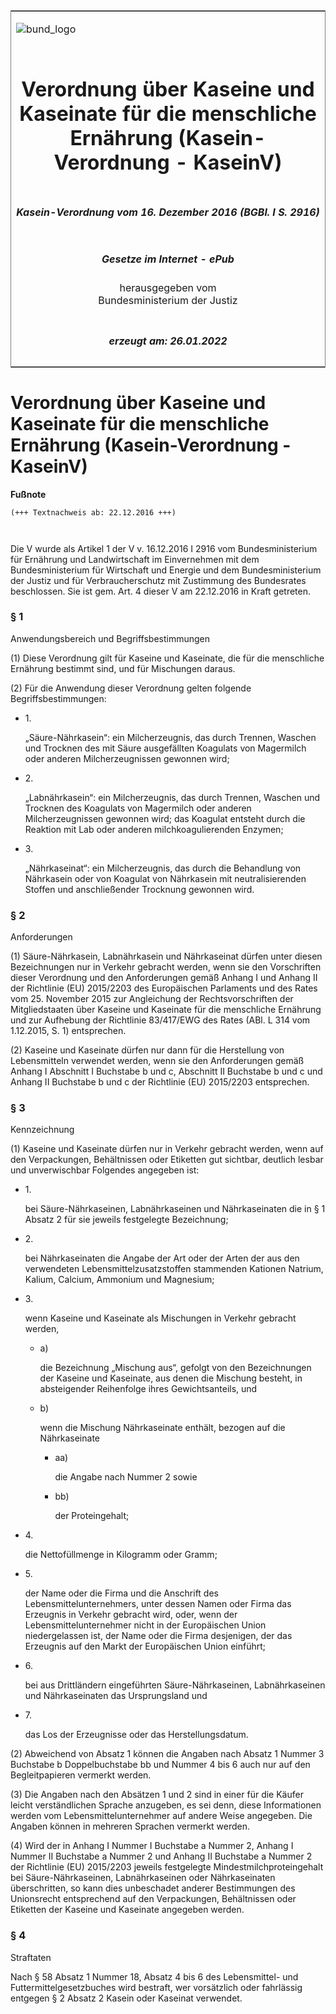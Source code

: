 <span id="DECKBLATT.html"></span>

<table border="0" frame="border" width="100%">

<tr valign="top">

<td align="left">

![bund\_logo](BfJ_2021_Web_de_de.gif)

</td>

<td align="right">

 

</td>

</tr>

<tr align="center" valign="middle">

<td colspan="2">

# Verordnung über Kaseine und Kaseinate für die menschliche Ernährung (Kasein-Verordnung - KaseinV)

</td>

</tr>

<tr align="center" valign="middle">

<td colspan="2">

##### Kasein-Verordnung vom 16. Dezember 2016 (BGBl. I S. 2916)

</td>

</tr>

<tr align="center" valign="middle">

<td colspan="2">

  
  

##### Gesetze im Internet - ePub  
  
herausgegeben vom  
Bundesministerium der Justiz

</td>

</tr>

<tr align="center" valign="bottom">

<td colspan="2">

  
  

##### erzeugt am: 26.01.2022

</td>

</tr>

</table>

<span id="BJNR291610016.html"></span>

# Verordnung über Kaseine und Kaseinate für die menschliche Ernährung (Kasein-Verordnung - KaseinV)

<div>

  
**Fußnote**

<div class="jnhtml">

<div>

<div class="jurAbsatz">

  

``` 
(+++ Textnachweis ab: 22.12.2016 +++)

 
```

Die V wurde als Artikel 1 der V v. 16.12.2016 I 2916 vom
Bundesministerium für Ernährung und Landwirtschaft im Einvernehmen mit
dem Bundesministerium für Wirtschaft und Energie und dem
Bundesministerium der Justiz und für Verbraucherschutz mit Zustimmung
des Bundesrates beschlossen. Sie ist gem. Art. 4 dieser V am 22.12.2016
in Kraft getreten.

</div>

</div>

</div>

</div>

<span id="BJNR291610016BJNE000100000.html"></span>

### § 1  
Anwendungsbereich und Begriffsbestimmungen

<div>

<div class="jnhtml">

<div>

<div class="jurAbsatz">

(1) Diese Verordnung gilt für Kaseine und Kaseinate, die für die
menschliche Ernährung bestimmt sind, und für Mischungen daraus.

</div>

<div class="jurAbsatz">

(2) Für die Anwendung dieser Verordnung gelten folgende
Begriffsbestimmungen:

  - 1\.
    
    <div>
    
    „Säure-Nährkasein“: ein Milcherzeugnis, das durch Trennen, Waschen
    und Trocknen des mit Säure ausgefällten Koagulats von Magermilch
    oder anderen Milcherzeugnissen gewonnen wird;
    
    </div>

  - 2\.
    
    <div>
    
    „Labnährkasein“: ein Milcherzeugnis, das durch Trennen, Waschen und
    Trocknen des Koagulats von Magermilch oder anderen Milcherzeugnissen
    gewonnen wird; das Koagulat entsteht durch die Reaktion mit Lab oder
    anderen milchkoagulierenden Enzymen;
    
    </div>

  - 3\.
    
    <div>
    
    „Nährkaseinat“: ein Milcherzeugnis, das durch die Behandlung von
    Nährkasein oder von Koagulat von Nährkasein mit neutralisierenden
    Stoffen und anschließender Trocknung gewonnen wird.
    
    </div>

</div>

</div>

</div>

</div>

<span id="BJNR291610016BJNE000200000.html"></span>

### § 2  
Anforderungen

<div>

<div class="jnhtml">

<div>

<div class="jurAbsatz">

(1) Säure-Nährkasein, Labnährkasein und Nährkaseinat dürfen unter diesen
Bezeichnungen nur in Verkehr gebracht werden, wenn sie den Vorschriften
dieser Verordnung und den Anforderungen gemäß Anhang I und Anhang II der
Richtlinie (EU) 2015/2203 des Europäischen Parlaments und des Rates vom
25. November 2015 zur Angleichung der Rechtsvorschriften der
Mitgliedstaaten über Kaseine und Kaseinate für die menschliche Ernährung
und zur Aufhebung der Richtlinie 83/417/EWG des Rates (ABl. L 314 vom
1.12.2015, S. 1) entsprechen.

</div>

<div class="jurAbsatz">

(2) Kaseine und Kaseinate dürfen nur dann für die Herstellung von
Lebensmitteln verwendet werden, wenn sie den Anforderungen gemäß Anhang
I Abschnitt I Buchstabe b und c, Abschnitt II Buchstabe b und c und
Anhang II Buchstabe b und c der Richtlinie (EU) 2015/2203 entsprechen.

</div>

</div>

</div>

</div>

<span id="BJNR291610016BJNE000300000.html"></span>

### § 3  
Kennzeichnung

<div>

<div class="jnhtml">

<div>

<div class="jurAbsatz">

(1) Kaseine und Kaseinate dürfen nur in Verkehr gebracht werden, wenn
auf den Verpackungen, Behältnissen oder Etiketten gut sichtbar, deutlich
lesbar und unverwischbar Folgendes angegeben ist:

  - 1\.
    
    <div>
    
    bei Säure-Nährkaseinen, Labnährkaseinen und Nährkaseinaten die in §
    1 Absatz 2 für sie jeweils festgelegte Bezeichnung;
    
    </div>

  - 2\.
    
    <div>
    
    bei Nährkaseinaten die Angabe der Art oder der Arten der aus den
    verwendeten Lebensmittelzusatzstoffen stammenden Kationen Natrium,
    Kalium, Calcium, Ammonium und Magnesium;
    
    </div>

  - 3\.
    
    <div>
    
    wenn Kaseine und Kaseinate als Mischungen in Verkehr gebracht
    werden,
    
      - a)
        
        <div>
        
        die Bezeichnung „Mischung aus“, gefolgt von den Bezeichnungen
        der Kaseine und Kaseinate, aus denen die Mischung besteht, in
        absteigender Reihenfolge ihres Gewichtsanteils, und
        
        </div>
    
      - b)
        
        <div>
        
        wenn die Mischung Nährkaseinate enthält, bezogen auf die
        Nährkaseinate
        
          - aa)
            
            <div>
            
            die Angabe nach Nummer 2 sowie
            
            </div>
        
          - bb)
            
            <div>
            
            der Proteingehalt;
            
            </div>
        
        </div>
    
    </div>

  - 4\.
    
    <div>
    
    die Nettofüllmenge in Kilogramm oder Gramm;
    
    </div>

  - 5\.
    
    <div>
    
    der Name oder die Firma und die Anschrift des
    Lebensmittelunternehmers, unter dessen Namen oder Firma das
    Erzeugnis in Verkehr gebracht wird, oder, wenn der
    Lebensmittelunternehmer nicht in der Europäischen Union
    niedergelassen ist, der Name oder die Firma desjenigen, der das
    Erzeugnis auf den Markt der Europäischen Union einführt;
    
    </div>

  - 6\.
    
    <div>
    
    bei aus Drittländern eingeführten Säure-Nährkaseinen,
    Labnährkaseinen und Nährkaseinaten das Ursprungsland und
    
    </div>

  - 7\.
    
    <div>
    
    das Los der Erzeugnisse oder das Herstellungsdatum.
    
    </div>

</div>

<div class="jurAbsatz">

(2) Abweichend von Absatz 1 können die Angaben nach Absatz 1 Nummer 3
Buchstabe b Doppelbuchstabe bb und Nummer 4 bis 6 auch nur auf den
Begleitpapieren vermerkt werden.

</div>

<div class="jurAbsatz">

(3) Die Angaben nach den Absätzen 1 und 2 sind in einer für die Käufer
leicht verständlichen Sprache anzugeben, es sei denn, diese
Informationen werden vom Lebensmittelunternehmer auf andere Weise
angegeben. Die Angaben können in mehreren Sprachen vermerkt werden.

</div>

<div class="jurAbsatz">

(4) Wird der in Anhang I Nummer I Buchstabe a Nummer 2, Anhang I Nummer
II Buchstabe a Nummer 2 und Anhang II Buchstabe a Nummer 2 der
Richtlinie (EU) 2015/2203 jeweils festgelegte Mindestmilchproteingehalt
bei Säure-Nährkaseinen, Labnährkaseinen oder Nährkaseinaten
überschritten, so kann dies unbeschadet anderer Bestimmungen des
Unionsrecht entsprechend auf den Verpackungen, Behältnissen oder
Etiketten der Kaseine und Kaseinate angegeben werden.

</div>

</div>

</div>

</div>

<span id="BJNR291610016BJNE000400000.html"></span>

### § 4  
Straftaten

<div>

<div class="jnhtml">

<div>

<div class="jurAbsatz">

Nach § 58 Absatz 1 Nummer 18, Absatz 4 bis 6 des Lebensmittel- und
Futtermittelgesetzbuches wird bestraft, wer vorsätzlich oder fahrlässig
entgegen § 2 Absatz 2 Kasein oder Kaseinat verwendet.

</div>

</div>

</div>

</div>
